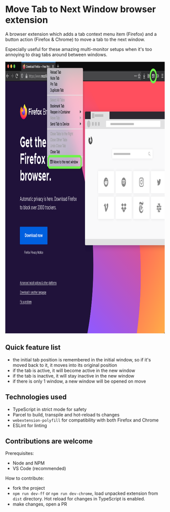# Move Tab to Next Window browser extension

A browser extension which adds a tab context menu item (Firefox) and a button action (Firefox & Chrome) to move a tab to the next window.

Especially useful for these amazing multi-monitor setups when it's too annoying to drag tabs around between windows.

<img src="screenshot.png" width="1047" height="860" />

## Quick feature list

- the initial tab position is remembered in the initial window, so if it's moved back to it, it moves into its original position
- if the tab is active, it will become active in the new window
- if the tab is inactive, it will stay inactive in the new window
- if there is only 1 window, a new window will be opened on move

## Technologies used

- TypeScript in strict mode for safety
- Parcel to build, transpile and hot-reload ts changes
- `webextension-polyfill` for compatibility with both Firefox and Chrome
- ESLint for linting

## Contributions are welcome

Prerequisites:

- Node and NPM
- VS Code (recommended)

How to contribute:

- fork the project
- `npm run dev-ff` or `npm run dev-chrome`, load unpacked extension from `dist` directory. Hot reload for changes in TypeScript is enabled.
- make changes, open a PR
